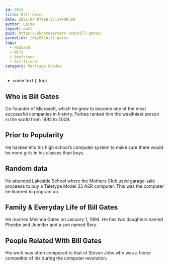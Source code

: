 ```yaml
---
id: 9015
title: Bill Gates
date: 2021-04-07T06:37:54+00:00
author: Laima
layout: post
guid: https://ukdataservers.com/bill-gates/
permalink: /04/07/bill-gates
tags:
  - Husband
  - Wife
  - Boyfriend
  - Girlfriend
category: Marriage Guides
---
```


* some text
{: toc}


## Who is Bill Gates
                  
                  
                  
Co-founder of Microsoft, which he grew to become one of the most successful companies in history. Forbes ranked him the wealthiest person in the world from 1995 to 2009.
                  
              
            
              
            
                
                
                
## Prior to Popularity
                  
                  
                  
He hacked into his high school&#8217;s computer system to make sure there would be more girls in his classes than boys.
                  
              
            
              
            
                
                
                
## Random data
                  
                  
                  
He attended Lakeside School where the Mothers Club used garage-sale proceeds to buy a Teletype Model 33 ASR computer. This was the computer he learned to program on.
                  
              
            
              
            
                
                
                
## Family & Everyday Life of Bill Gates
                  
                  
                  
He married Melinda Gates on January 1, 1994. He has two daughters named Phoebe and Jennifer and a son named Rory.
                  
              
            
              
            
                
                
                
## People Related With Bill Gates
                  
                  
                  
His work was often compared to that of Steven Jobs who was a fierce competitor of his during the computer revolution.
                  
              
            
              
            
                
              
            
              
              
            
            
              
            
          
          
          